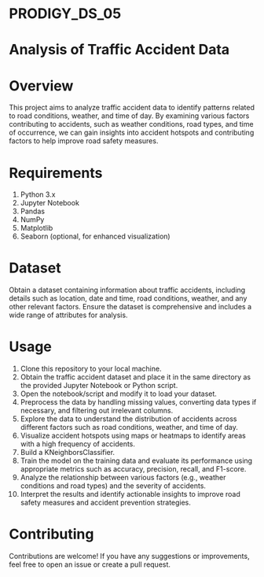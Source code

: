 # PRODIGY_DS_05
# Analysis of Traffic Accident Data
# Overview
This project aims to analyze traffic accident data to identify patterns related to road conditions, weather, and time of day. By examining various factors contributing to accidents, such as weather conditions, road types, and time of occurrence, we can gain insights into accident hotspots and contributing factors to help improve road safety measures.

# Requirements
1. Python 3.x
2. Jupyter Notebook
3. Pandas
4. NumPy
5. Matplotlib
6. Seaborn (optional, for enhanced visualization)
# Dataset
Obtain a dataset containing information about traffic accidents, including details such as location, date and time, road conditions, weather, and any other relevant factors. Ensure the dataset is comprehensive and includes a wide range of attributes for analysis.

# Usage
1. Clone this repository to your local machine.
2. Obtain the traffic accident dataset and place it in the same directory as the provided Jupyter Notebook or Python script.
3. Open the notebook/script and modify it to load your dataset.
4. Preprocess the data by handling missing values, converting data types if necessary, and filtering out irrelevant columns.
5. Explore the data to understand the distribution of accidents across different factors such as road conditions, weather, and time of day.
6. Visualize accident hotspots using maps or heatmaps to identify areas with a high frequency of accidents.
7. Build a KNeighborsClassifier.
8. Train the model on the training data and evaluate its performance using appropriate metrics such as accuracy, precision, recall, and F1-score.
9. Analyze the relationship between various factors (e.g., weather conditions and road types) and the severity of accidents.
10. Interpret the results and identify actionable insights to improve road safety measures and accident prevention strategies.
# Contributing
Contributions are welcome! If you have any suggestions or improvements, feel free to open an issue or create a pull request.

